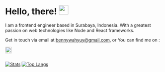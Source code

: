 # Hello, there! <img src="https://raw.githubusercontent.com/MartinHeinz/MartinHeinz/master/wave.gif" width="30px">

I am a frontend engineer based in Surabaya, Indonesia. With a greatest passion on web technologies like Node and React frameworks. 

Get in touch via email at bennywahyuy@gmail.com, or You can find me on : 

<a href="https://twitter.com/benn_yuw" target="_blank">
  <img align="left" alt="benn_yuw | Twitter" width="21px" src="https://raw.githubusercontent.com/anuraghazra/anuraghazra/master/assets/twitter.svg" />
</a>

<br />
<br />

[![Stats](https://github-readme-stats.vercel.app/api?username=bennyuw&theme=tokyonight&show_icons=true&line_height=27)](https://github.com/bennyuw/bennyuw)
[![Top Langs](https://github-readme-stats.vercel.app/api/top-langs/?username=bennyuw&layout=compact&hide=blade,css,less,html&theme=tokyonight)](https://github.com/bennyuw/bennyuw)
